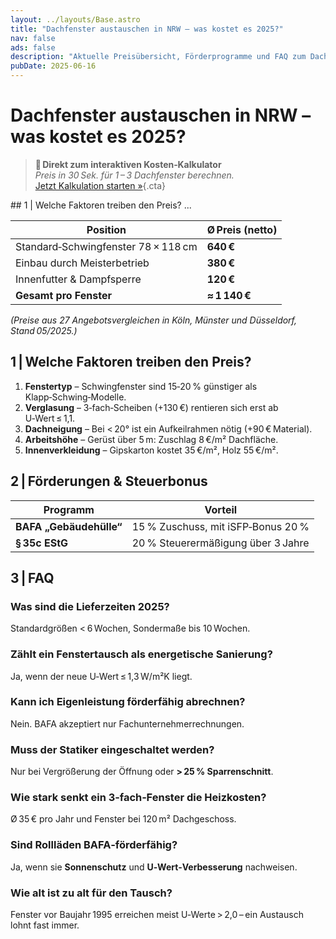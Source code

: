 ```yaml
---
layout: ../layouts/Base.astro
title: "Dachfenster austauschen in NRW – was kostet es 2025?"
nav: false
ads: false
description: "Aktuelle Preisübersicht, Förderprogramme und FAQ zum Dachfenster‑Austausch in Nordrhein‑Westfalen."
pubDate: 2025‑06‑16
---
```

# Dachfenster austauschen in NRW – was kostet es 2025?

> **🚀 Direkt zum interaktiven&nbsp;Kosten‑Kalkulator**  
> *Preis in 30 Sek. für 1 – 3 Dachfenster berechnen.*  
> [Jetzt&nbsp;Kalkulation&nbsp;starten&nbsp;»](/kosten-kalkulator-2025){.cta}

## 1 | Welche Faktoren treiben den Preis?
...


| Position                              | Ø Preis (netto) |
|---------------------------------------|-----------------|
| Standard‑Schwingfenster 78 × 118 cm   | **640 €** |
| Einbau durch Meisterbetrieb           | **380 €** |
| Innenfutter & Dampfsperre             | **120 €** |
| **Gesamt pro Fenster**                | **≈ 1 140 €** |

*(Preise aus 27 Angebots­vergleichen in Köln, Münster und Düsseldorf, Stand 05/2025.)*

## 1 | Welche Faktoren treiben den Preis?

1. **Fenstertyp** – Schwingfenster sind 15‑20 % günstiger als Klapp‑Schwing‑Modelle.  
2. **Verglasung** – 3‑fach‑Scheiben (+130 €) rentieren sich erst ab U‑Wert ≤ 1,1.  
3. **Dachneigung** – Bei < 20° ist ein Aufkeil­rahmen nötig (+90 € Material).  
4. **Arbeitshöhe** – Gerüst über 5 m: Zuschlag 8 €/m² Dachfläche.  
5. **Innenverkleidung** – Gipskarton kostet 35 €/m², Holz 55 €/m².  

## 2 | Förderungen & Steuerbonus

| Programm | Vorteil |
|----------|---------|
| **BAFA „Gebäudehülle“** | 15 % Zuschuss, mit iSFP‑Bonus 20 % |
| **§ 35c EStG** | 20 % Steuer­ermäßigung über 3 Jahre |

## 3 | FAQ

### Was sind die Lieferzeiten 2025?  
Standardgrößen < 6 Wochen, Sondermaße bis 10 Wochen.

### Zählt ein Fenstertausch als energetische Sanierung?  
Ja, wenn der neue U‑Wert ≤ 1,3 W/m²K liegt.

### Kann ich Eigenleistung förderfähig abrechnen?  
Nein. BAFA akzeptiert nur Fach­unternehmer­rechnungen.

### Muss der Statiker eingeschaltet werden?  
Nur bei Vergrößerung der Öffnung oder **> 25 % Sparren­schnitt**.

### Wie stark senkt ein 3‑fach‑Fenster die Heizkosten?  
Ø 35 € pro Jahr und Fenster bei 120 m² Dach­geschoss.

### Sind Rollläden BAFA‑förderfähig?  
Ja, wenn sie **Sonnenschutz** und **U‑Wert‑Verbesserung** nachweisen.

### Wie alt ist zu alt für den Tausch?  
Fenster vor Baujahr 1995 erreichen meist U‑Werte > 2,0 – ein Austausch lohnt fast immer.


